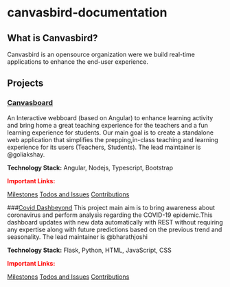 # canvasbird-documentation
## What is Canvasbird?
Canvasbird is an opensource organization were we build real-time applications to enhance the end-user experience.

<!-- ## Important Links: -->
<!-- Our homepage: https://www.canvasbird.org -->
<!-- If you want to get in touch with the team with issues other than documentation, head to the gitter channel [here](#) -->
<!-- If you are looking for contribution click [here]() for Instructions. -->
<!-- For Wiki click [here]() -->
<!-- Project Checklists [Click here]() -->

## Projects
<!-- canvasboard -->

### [Canvasboard](https://github.com/Canvasbird/canvasboard)
An Interactive webboard (based on Angular) to enhance learning activity and bring home a great teaching experience for the teachers and a fun learning experience for students. Our main goal is to create a standalone web application that simplifies the prepping,in-class teaching and learning experience for its users (Teachers, Students). The lead maintainer is @goliakshay. 

<strong>Technology Stack:</strong> Angular, Nodejs, Typescript, Bootstrap
<p><strong style="color:red">Important Links:</strong></p>

<!-- [Website]() -->
[Milestones](https://github.com/Canvasbird/canvasbird-documentation/blob/master/documents/Canvasbird-milstones.md)
[Todos and Issues]('https://github.com/Canvasbird/canvasboard/issues')
[Contributions]()

<!-- covid Dashbeyond -->
###[Covid Dashbeyond]('https://github.com/Canvasbird/mlc19-backend')
This project main aim is to bring awareness about coronavirus and perform analysis regarding the COVID-19 epidemic.This dashboard updates with new data automatically with REST without requiring any expertise along with future predictions based on the previous trend and seasonality. The lead maintainer is @bharathjoshi

<strong>Technology Stack:</strong> <span>Flask, Python, HTML, JavaScript, CSS</span>
<p><strong style="color:red">Important Links:</strong></p>


<!-- [Website]() -->
[Milestones]()
[Todos and Issues]()
[Contributions]()


<!-- ### CamLecture  -->
<!-- ### NLP based Emotions recommendation -->
<!-- ### AutoML -->
